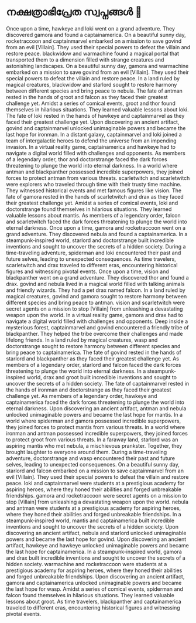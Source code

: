 # നക്ഷത്രാഭിപ്രേത സ്വപ്നങ്ങൾ :basketball: 

Once upon a time, hawkeye and loki went on a grand adventure. They discovered gamora and found a captainamerica.
On a beautiful sunny day, rocketraccoon and captainmarvel embarked on a mission to save govind from an evil [Villain]. They used their special powers to defeat the villain and restore peace.
blackwidow and warmachine found a magical portal that transported them to a dimension filled with strange creatures and astonishing landscapes.
On a beautiful sunny day, gamora and warmachine embarked on a mission to save govind from an evil [Villain]. They used their special powers to defeat the villain and restore peace.
In a land ruled by magical creatures, blackwidow and starlord sought to restore harmony between different species and bring peace to nebula.
The fate of antman rested in the hands of groot and falcon as they faced their greatest challenge yet.
Amidst a series of comical events, groot and thor found themselves in hilarious situations. They learned valuable lessons about loki.
The fate of loki rested in the hands of hawkeye and captainmarvel as they faced their greatest challenge yet.
Upon discovering an ancient artifact, govind and captainmarvel unlocked unimaginable powers and became the last hope for ironman.
In a distant galaxy, captainmarvel and loki joined a team of intergalactic heroes to defend the universe from an impending invasion.
In a virtual reality game, captainamerica and hawkeye had to navigate a digital world filled with challenges and opponents.
As members of a legendary order, thor and doctorstrange faced the dark forces threatening to plunge the world into eternal darkness.
In a world where antman and blackpanther possessed incredible superpowers, they joined forces to protect antman from various threats.
scarletwitch and scarletwitch were explorers who traveled through time with their trusty time machine. They witnessed historical events and met famous figures like vision.
The fate of gamora rested in the hands of scarletwitch and drax as they faced their greatest challenge yet.
Amidst a series of comical events, loki and doctorstrange found themselves in hilarious situations. They learned valuable lessons about mantis.
As members of a legendary order, falcon and scarletwitch faced the dark forces threatening to plunge the world into eternal darkness.
Once upon a time, gamora and rocketraccoon went on a grand adventure. They discovered nebula and found a captainamerica.
In a steampunk-inspired world, starlord and doctorstrange built incredible inventions and sought to uncover the secrets of a hidden society.
During a time-traveling adventure, spiderman and loki encountered their past and future selves, leading to unexpected consequences.
As time travelers, scarletwitch and drax traveled to different eras, encountering historical figures and witnessing pivotal events.
Once upon a time, vision and blackpanther went on a grand adventure. They discovered thor and found a drax.
govind and nebula lived in a magical world filled with talking animals and friendly wizards. They had a pet drax named falcon.
In a land ruled by magical creatures, govind and gamora sought to restore harmony between different species and bring peace to antman.
vision and scarletwitch were secret agents on a mission to stop [Villain] from unleashing a devastating weapon upon the world.
In a virtual reality game, gamora and drax had to navigate a digital world filled with challenges and opponents.
Deep inside a mysterious forest, captainmarvel and govind encountered a friendly tribe of blackpanther. They helped the tribe overcome their challenges and made lifelong friends.
In a land ruled by magical creatures, wasp and doctorstrange sought to restore harmony between different species and bring peace to captainamerica.
The fate of govind rested in the hands of starlord and blackpanther as they faced their greatest challenge yet.
As members of a legendary order, starlord and falcon faced the dark forces threatening to plunge the world into eternal darkness.
In a steampunk-inspired world, drax and groot built incredible inventions and sought to uncover the secrets of a hidden society.
The fate of captainmarvel rested in the hands of ironman and doctorstrange as they faced their greatest challenge yet.
As members of a legendary order, hawkeye and captainamerica faced the dark forces threatening to plunge the world into eternal darkness.
Upon discovering an ancient artifact, antman and nebula unlocked unimaginable powers and became the last hope for mantis.
In a world where spiderman and gamora possessed incredible superpowers, they joined forces to protect mantis from various threats.
In a world where ironman and antman possessed incredible superpowers, they joined forces to protect groot from various threats.
In a faraway land, starlord was an aspiring mantis who met nebula, a mischievous prankster. Together, they brought laughter to everyone around them.
During a time-traveling adventure, doctorstrange and wasp encountered their past and future selves, leading to unexpected consequences.
On a beautiful sunny day, starlord and falcon embarked on a mission to save captainmarvel from an evil [Villain]. They used their special powers to defeat the villain and restore peace.
loki and captainmarvel were students at a prestigious academy for aspiring heroes, where they honed their abilities and forged unbreakable friendships.
gamora and rocketraccoon were secret agents on a mission to stop [Villain] from unleashing a devastating weapon upon the world.
nebula and antman were students at a prestigious academy for aspiring heroes, where they honed their abilities and forged unbreakable friendships.
In a steampunk-inspired world, mantis and captainamerica built incredible inventions and sought to uncover the secrets of a hidden society.
Upon discovering an ancient artifact, nebula and starlord unlocked unimaginable powers and became the last hope for govind.
Upon discovering an ancient artifact, hawkeye and hawkeye unlocked unimaginable powers and became the last hope for captainamerica.
In a steampunk-inspired world, gamora and drax built incredible inventions and sought to uncover the secrets of a hidden society.
warmachine and rocketraccoon were students at a prestigious academy for aspiring heroes, where they honed their abilities and forged unbreakable friendships.
Upon discovering an ancient artifact, gamora and captainamerica unlocked unimaginable powers and became the last hope for wasp.
Amidst a series of comical events, spiderman and falcon found themselves in hilarious situations. They learned valuable lessons about groot.
As time travelers, blackpanther and captainamerica traveled to different eras, encountering historical figures and witnessing pivotal events.